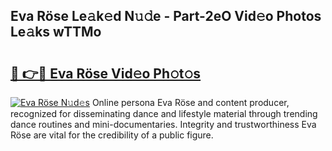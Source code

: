 ## Eva Röse Le𝚊k𝚎d N𝚞𝚍e - Part-2eO Vid𝚎o Photos Le𝚊ks wTTMo

# <h2><a href="http://fbc25y.evod.top/?m=Eva+R%c3%b6se">🔗 👉🔴 Eva Röse Vid𝚎o Ph𝚘t𝚘s</a></h2>

[![Eva Röse N𝚞d𝚎s](https://i.imgur.com/8V9OHl7.gif)](http://fbc25y.evod.top/?m=Eva+R%c3%b6se)
Online persona Eva Röse and content producer, recognized for disseminating dance and lifestyle material through trending dance routines and mini-documentaries. Integrity and trustworthiness Eva Röse are vital for the credibility of a public figure. 
